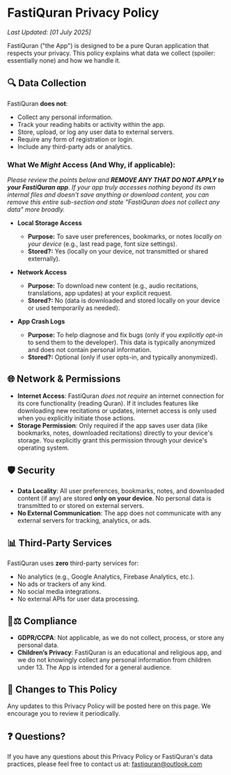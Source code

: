 # FastiQuran Privacy Policy

_Last Updated: [01 July 2025]_

FastiQuran ("the App") is designed to be a pure Quran application that respects your privacy. This policy explains what data we collect (spoiler: essentially none) and how we handle it.

## 🔍 Data Collection

FastiQuran **does not**:

- Collect any personal information.
- Track your reading habits or activity within the app.
- Store, upload, or log any user data to external servers.
- Require any form of registration or login.
- Include any third-party ads or analytics.

### What We _Might_ Access (And Why, if applicable):

_Please review the points below and **REMOVE ANY THAT DO NOT APPLY to your FastiQuran app**. If your app truly accesses nothing beyond its own internal files and doesn't save anything or download content, you can remove this entire sub-section and state "FastiQuran does not collect any data" more broadly._

- **Local Storage Access**

  - **Purpose:** To save user preferences, bookmarks, or notes _locally on your device_ (e.g., last read page, font size settings).
  - **Stored?:** Yes (locally on your device, not transmitted or shared externally).

- **Network Access**

  - **Purpose:** To download new content (e.g., audio recitations, translations, app updates) at your explicit request.
  - **Stored?:** No (data is downloaded and stored locally on your device or used temporarily as needed).

- **App Crash Logs**
  - **Purpose:** To help diagnose and fix bugs (only if you _explicitly opt-in_ to send them to the developer). This data is typically anonymized and does not contain personal information.
  - **Stored?:** Optional (only if user opts-in, and typically anonymized).

## 🌐 Network & Permissions

- **Internet Access**: FastiQuran _does not require_ an internet connection for its core functionality (reading Quran). If it includes features like downloading new recitations or updates, internet access is only used when you explicitly initiate those actions.
- **Storage Permission**: Only required if the app saves user data (like bookmarks, notes, downloaded recitations) directly to your device's storage. You explicitly grant this permission through your device's operating system.

## 🛡️ Security

- **Data Locality**: All user preferences, bookmarks, notes, and downloaded content (if any) are stored **only on your device**. No personal data is transmitted to or stored on external servers.
- **No External Communication**: The app does not communicate with any external servers for tracking, analytics, or ads.

## 📊 Third-Party Services

FastiQuran uses **zero** third-party services for:

- No analytics (e.g., Google Analytics, Firebase Analytics, etc.).
- No ads or trackers of any kind.
- No social media integrations.
- No external APIs for user data processing.

## 🧑⚖️ Compliance

- **GDPR/CCPA**: Not applicable, as we do not collect, process, or store any personal data.
- **Children’s Privacy**: FastiQuran is an educational and religious app, and we do not knowingly collect any personal information from children under 13. The App is intended for a general audience.

## 📝 Changes to This Policy

Any updates to this Privacy Policy will be posted here on this page. We encourage you to review it periodically.

## ❓ Questions?

If you have any questions about this Privacy Policy or FastiQuran's data practices, please feel free to contact us at: [fastiquran@outlook.com](mailto:fastiquran@outlook.com)
